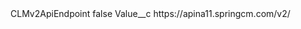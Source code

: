 <?xml version="1.0" encoding="UTF-8"?>
<CustomMetadata xmlns="http://soap.sforce.com/2006/04/metadata" xmlns:xsi="http://www.w3.org/2001/XMLSchema-instance" xmlns:xsd="http://www.w3.org/2001/XMLSchema">
    <label>CLMv2ApiEndpoint</label>
    <protected>false</protected>
    <values>
        <field>Value__c</field>
        <value xsi:type="xsd:string">https://apina11.springcm.com/v2/</value>
    </values>
</CustomMetadata>
